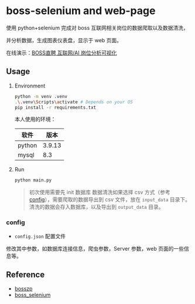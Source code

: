 # boss-selenium and web-page

使用 python+selenium 完成对 boss 互联网相关岗位的数据爬取以及数据清洗，

并分析数据，生成图表仪表盘，显示于 web 页面。

在线演示：[BOSS直聘 互联网/AI 岗位分析可视化](https://yuzhii0718.eu.org/boozp-neo/)

## Usage

1. Environment

    ```bash
    python -m venv .venv
    .\.venv\Scripts\activate # Depends on your OS
    pip install -r requirements.txt
    ```

    本人使用的环境：

    | 软件 | 版本 |
    | --- | --- |
    | python | 3.9.13 |
    | mysql | 8.3 |

3. Run

    ```bash
    python main.py
    ```
    
    > 初次使用需要先 init 数据库
    > 数据清洗如果选择 csv 方式（参考 [config](#config)），需要爬取的数据导出到 csv 文件，放在 `input_data` 目录下。
    > 清洗的数据会存入数据库，以及导出到 `output_data` 目录。

### config

- `config.json` 配置文件

修改其中参数，如数据库连接信息，爬虫参数，Server 参数，web 页面的一些信息等。

## Reference

- [bosszp](https://github.com/jhcoco/bosszp)
- [boss_selenium](https://github.com/jhcoco/bosszp-selenium)
